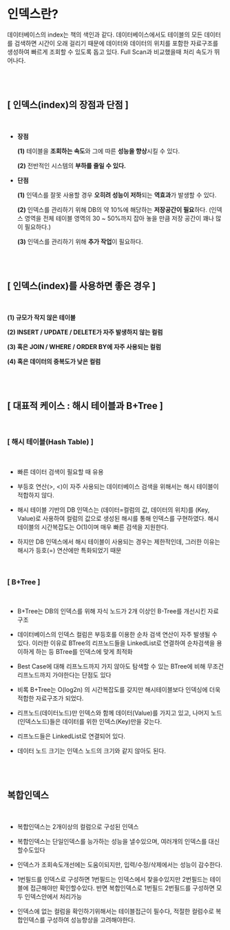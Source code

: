 # 인덱스란?

데이터베이스의 index는 책의 색인과 같다.
데이터베이스에서도 테이블의 모든 데이터를 검색하면 시간이 오래 걸리기 때문에 데이터와 데이터의 위치를 포함한 자료구조를 생성하여 빠르게 조회할 수 있도록 돕고 있다. 
Full Scan과 비교했을때 처리 속도가 뛰어나다.

<br><br>


## [ 인덱스(index)의 장점과 단점 ]
<br>

- **장점**
    
    **(1)** 테이블을 **조회하는 속도**와 그에 따른 **성능을 향상**시킬 수 있다.
    
    **(2)** 전반적인 시스템의 **부하를 줄일 수 있다.**
    
- **단점**
    
    **(1)** 인덱스를 잘못 사용할 경우 **오히려 성능이 저하**되는 **역효과**가 발생할 수 있다.
    
    **(2)** 인덱스를 관리하기 위해 DB의 약 10%에 해당하는 **저장공간이 필요**하다. (인덱스 영역을 전체 테이블 영역의 30 ~ 50%까지 잡아 놓을 만큼 저장 공간이 꽤나 많이 필요하다.)
    
    **(3)** 인덱스를 관리하기 위해 **추가 작업**이 필요하다.

<br><br>
    
## [ 인덱스(index)를 사용하면 좋은 경우 ]
<br>


**(1) 규모가 작지 않은 테이블**

**(2) INSERT / UPDATE / DELETE가 자주 발생하지 않는 컬럼**

**(3) 혹은 JOIN / WHERE / ORDER BY에 자주 사용되는 컬럼**

**(4) 혹은 데이터의 중복도가 낮은 컬럼**

<br><br>

## [ 대표적 케이스 : 해시 테이블과 B+Tree ]

<br>

### [ 해시 테이블(Hash Table) ]

<br>

- 빠른 데이터 검색이 필요할 때 유용

- 부등호 연산(>, <)이 자주 사용되는 데이터베이스 검색을 위해서는 해시 테이블이 적합하지 않다.

- 해시 테이블 기반의 DB 인덱스는 (데이터=컬럼의 값, 데이터의 위치)를 (Key, Value)로 사용하여 컬럼의 값으로 생성된 해시를 통해 인덱스를 구현하였다. 해시 테이블의 시간복잡도는 O(1)이며 매우 빠른 검색을 지원한다.

- 하지만 DB 인덱스에서 해시 테이블이 사용되는 경우는 제한적인데, 그러한 이유는 해시가 등호(=) 연산에만 특화되었기 때문

<br>

### [ B+Tree ]

<br>

- B+Tree는 DB의 인덱스를 위해 자식 노드가 2개 이상인 B-Tree를 개선시킨 자료구조

- 데이터베이스의 인덱스 컬럼은 부등호를 이용한 순차 검색 연산이 자주 발생될 수 있다. 이러한 이유로 BTree의 리프노드들을 LinkedList로 연결하여 순차검색을 용이하게 하는 등 BTree를 인덱스에 맞게 최적화

- Best Case에 대해 리프노드까지 가지 않아도 탐색할 수 있는 BTree에 비해 무조건 리프노드까지 가야한다는 단점도 있다

- 비록 B+Tree는 O(log2n) 의 시간복잡도를 갖지만 해시테이블보다 인덱싱에 더욱 적합한 자료구조가 되었다.

- 리프노드(데이터노드)만 인덱스와 함께 데이터(Value)를 가지고 있고, 나머지 노드(인덱스노드)들은 데이터를 위한 인덱스(Key)만을 갖는다.

- 리프노드들은 LinkedList로 연결되어 있다.

- 데이터 노드 크기는 인덱스 노드의 크기와 같지 않아도 된다.

<br><br>

## 복합인덱스
<br>

- 복합인덱스는 2개이상의 컬럼으로 구성된 인덱스

- 복합인덱스는 단일인덱스를 능가하는 성능을 낼수있으며, 여러개의 인덱스를 대신할수도있다

- 인덱스가 조회속도개선에는 도움이되지만, 입력/수정/삭제에서는 성능이 감수한다.

- 1번필드를 인덱스로 구성하면 1번필드는 인덱스에서 찾을수있지만 2번필드는 테이블에 접근해야만 
확인할수있다. 반면 복합인덱스로 1번필드 2번필드를 구성하면 모두 인덱스안에서 처리가능

- 인덱스에 없는 컬럼을 확인하기위해서는 테이블접근이 필수다, 적절한 컬럼수로 복합인덱스를 구성하여 성능향상을 고려해야한다.




